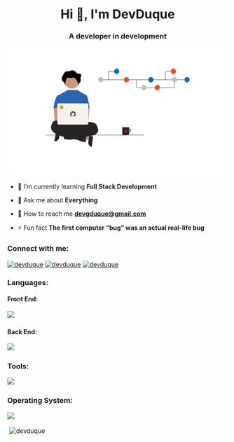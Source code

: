 <h1 align="center">Hi 👋, I'm DevDuque</h1>
<h3 align="center">A developer in development</h3>

<h4 align="center"> <img src="Tech.png" alt="DevDuque" width="800"/> </h4>

- 🌱 I’m currently learning **Full Stack Development**

- 💬 Ask me about **Everything**

- 💼 How to reach me **devgduque@gmail.com**

- ⚡ Fun fact **The first computer “bug” was an actual real-life bug** 

<h3 align="left">Connect with me:</h3>
<p align="left">
<a href="https://www.linkedin.com/in/davihgduque/" target="blank"><img align="center" src="https://skillicons.dev/icons?i=linkedin" alt="devduque" /></a>
<a href="https://instagram.com/devduque" target="blank"><img align="center" src="https://skillicons.dev/icons?i=instagram" alt="devduque" /></a>
<a href="devgduque@gmail.com" target="blank"> <img align="center" src="https://skillicons.dev/icons?i=gmail" alt="devduque" /> </a>
</p>

<h3 align="left">Languages:</h3>

<h4> Front End:</h4>
<img src="https://skillicons.dev/icons?i=html,css,js,ts,react" />
    
<h4> Back End:</h4>
<img src="https://skillicons.dev/icons?i=prisma,nodejs,java,mysql,sqlite" />
    
<h3 align="left">Tools:</h3>
<img src="https://skillicons.dev/icons?i=figma,vscode,idea,postman,github," />
    
<h3 align="left">Operating System:</h3>
<img src="https://skillicons.dev/icons?i=linux,windows," />
    
<p>&nbsp;<img align="center" src="https://github-readme-stats.vercel.app/api?username=devduque&show_icons=true&locale=en" alt="devduque" /></p>
